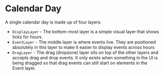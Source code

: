 # Calendar Day

A single calendar day is made up of four layers:

* `DisplayLayer` - The bottom-most layer is a simple visual layer that shows ticks for hours.
* `EventLayer` - The middle layer is where events live. They are positioned absolutely in this layer to make it easier to display events across hours
* `DragLayer` - The drag (dropzone) layer sits on top of the other layers and accepts drag and drop events. It only exists when something in the UI is being dragged so that drag events can still start on elements in the Event layer.

